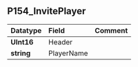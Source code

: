 ## P154\_InvitePlayer ##
| **Datatype** | **Field** | **Comment** |
|:-------------|:----------|:------------|
| **UInt16**   | Header    |             |
| **string**   | PlayerName |             |